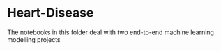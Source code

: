 # Heart-Disease
The notebooks in this folder deal with two end-to-end machine learning modelling projects
